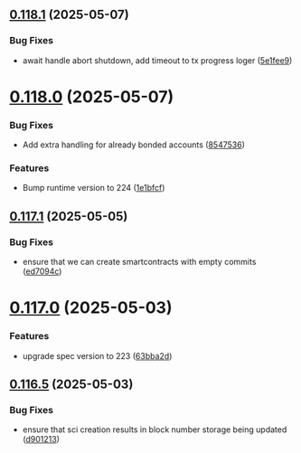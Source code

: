 ## [0.118.1](https://github.com/spaceandtimefdn/sxt-node-archive/compare/v0.118.0...v0.118.1) (2025-05-07)


### Bug Fixes

* await handle abort shutdown, add timeout to tx progress loger ([5e1fee9](https://github.com/spaceandtimefdn/sxt-node-archive/commit/5e1fee9621161de3fe11416b4eb492fa8299a6fd))



# [0.118.0](https://github.com/spaceandtimefdn/sxt-node-archive/compare/v0.117.1...v0.118.0) (2025-05-07)


### Bug Fixes

* Add extra handling for already bonded accounts ([8547536](https://github.com/spaceandtimefdn/sxt-node-archive/commit/8547536196a19857e82f9433d80757c31636b045))


### Features

* Bump runtime version to 224 ([1e1bfcf](https://github.com/spaceandtimefdn/sxt-node-archive/commit/1e1bfcfd0e4d3f028c212325c69c73e036a7fc32))



## [0.117.1](https://github.com/spaceandtimefdn/sxt-node-archive/compare/v0.117.0...v0.117.1) (2025-05-05)


### Bug Fixes

* ensure that we can create smartcontracts with empty commits ([ed7094c](https://github.com/spaceandtimefdn/sxt-node-archive/commit/ed7094c8fb301afbc18f39164d13d23fc31287fe))



# [0.117.0](https://github.com/spaceandtimefdn/sxt-node-archive/compare/v0.116.5...v0.117.0) (2025-05-03)


### Features

* upgrade spec version to 223 ([63bba2d](https://github.com/spaceandtimefdn/sxt-node-archive/commit/63bba2dada8574bbf8fecfcf05a93efd33c965f1))



## [0.116.5](https://github.com/spaceandtimefdn/sxt-node-archive/compare/v0.116.4...v0.116.5) (2025-05-03)


### Bug Fixes

* ensure that sci creation results in block number storage being updated ([d901213](https://github.com/spaceandtimefdn/sxt-node-archive/commit/d901213fbc47b8f896794bc79ffe01e6641e8b9b))



